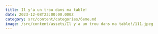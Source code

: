```yaml
---
title: Il y'a un trou dans ma table!
date: 2023-12-08T23:00:00.000Z
category: src/content/categories/6eme.md
image: /src/content/assets/Il y'a un trou dans ma table!/111.jpeg
---
```


